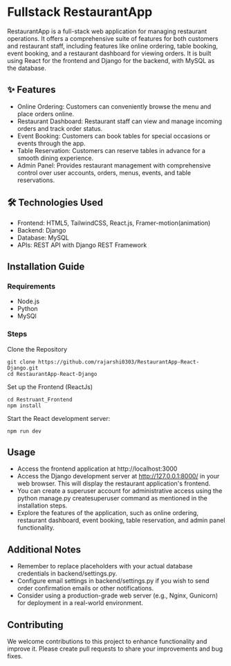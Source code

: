 # Fullstack RestaurantApp
RestaurantApp is a full-stack web application for managing restaurant operations. It offers a comprehensive suite of features for both customers and restaurant staff, including features like online ordering, table booking, event booking, and a restaurant dashboard for viewing orders. It is built using React for the frontend and Django for the backend, with MySQL as the database.

## ✨ Features
* Online Ordering: Customers can conveniently browse the menu and place orders online.
* Restaurant Dashboard: Restaurant staff can view and manage incoming orders and track order status.
* Event Booking: Customers can book tables for special occasions or events through the app.
* Table Reservation: Customers can reserve tables in advance for a smooth dining experience.
* Admin Panel: Provides restaurant management with comprehensive control over user accounts, orders, menus, events, and table reservations.

## 🛠️ Technologies Used
* Frontend: HTML5, TailwindCSS, React.js, Framer-motion(animation) 
* Backend: Django
* Database: MySQL
* APIs: REST API with Django REST Framework

## Installation Guide

### Requirements
* Node.js
* Python
* MySQl

### Steps
Clone the Repository
```shell
git clone https://github.com/rajarshi0303/RestaurantApp-React-Django.git
cd RestaurantApp-React-Django
```
Set up the Frontend (ReactJs)
```shell
cd Restruant_Frontend
npm install
```
Start the React development server:
```shell
npm run dev
```

## Usage
* Access the frontend application at http://localhost:3000
* Access the Django development server at http://127.0.0.1:8000/ in your web browser. This will display the restaurant application's frontend.
* You can create a superuser account for administrative access using the python manage.py createsuperuser command as mentioned in the installation steps.
* Explore the features of the application, such as online ordering, restaurant dashboard, event booking, table reservation, and admin panel functionality.

## Additional Notes
* Remember to replace placeholders with your actual database credentials in backend/settings.py.
* Configure email settings in backend/settings.py if you wish to send order confirmation emails or other notifications.
* Consider using a production-grade web server (e.g., Nginx, Gunicorn) for deployment in a real-world environment.

## Contributing
We welcome contributions to this project to enhance functionality and improve it. Please create pull requests to share your improvements and bug fixes.
